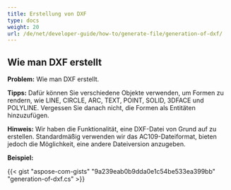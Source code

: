 ```yaml
---
title: Erstellung von DXF
type: docs
weight: 20
url: /de/net/developer-guide/how-to/generate-file/generation-of-dxf/
---
```


## **Wie man DXF erstellt**

**Problem:** Wie man DXF erstellt.

**Tipps:** Dafür können Sie verschiedene Objekte verwenden, um Formen zu rendern, wie LINE, CIRCLE, ARC, TEXT, POINT, SOLID, 3DFACE und POLYLINE. Vergessen Sie danach nicht, die Formen als Entitäten hinzuzufügen.

**Hinweis:** Wir haben die Funktionalität, eine DXF-Datei von Grund auf zu erstellen.
Standardmäßig verwenden wir das AC109-Dateiformat, bieten jedoch die Möglichkeit, eine andere Dateiversion anzugeben.

**Beispiel:**

{{< gist "aspose-com-gists" "9a239eab0b9dda0e1c54be533ea399bb" "generation-of-dxf.cs" >}}
